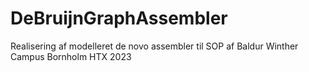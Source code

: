 # DeBruijnGraphAssembler
Realisering af modelleret de novo assembler til SOP af Baldur Winther 
Campus Bornholm HTX 2023
